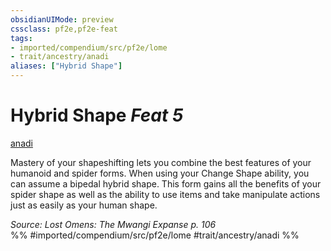 ```yaml
---
obsidianUIMode: preview
cssclass: pf2e,pf2e-feat
tags:
- imported/compendium/src/pf2e/lome
- trait/ancestry/anadi
aliases: ["Hybrid Shape"]
---
```

# Hybrid Shape  *Feat 5*  
[anadi](anadi-lome.md)  


Mastery of your shapeshifting lets you combine the best features of your humanoid and spider forms. When using your Change Shape ability, you can assume a bipedal hybrid shape. This form gains all the benefits of your spider shape as well as the ability to use items and take manipulate actions just as easily as your human shape.

*Source: Lost Omens: The Mwangi Expanse p. 106*  
%% #imported/compendium/src/pf2e/lome #trait/ancestry/anadi %%